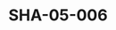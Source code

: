 ---
pid: SHA-05-006
title: SHA-05-006
language: ar
collection: شرحبيل احمد
original_label: 
rights: شرحبيل احمد
location_of_original: شرحبيل احمد
photographer_or_studio: 
scanned_from: photograph 6.3 by 8.9
_date: early 1960s
location: امدرمان، بوابة عبد القيوم
description: شرحبيل احمد مع شخصان اخر
additional_notes: 
permission_display: 'yes'
on_server: 'no'
on_website: 'no'
permalink: "/archive/ar/sha-05-006.html"
layout: photo-page
---